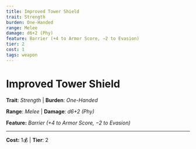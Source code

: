 ```yaml
---
title: Improved Tower Shield
trait: Strength
burden: One-Handed
range: Melee
damage: d6+2 (Phy)
feature: Barrier (+4 to Armor Score, −2 to Evasion)
tier: 2
cost: 1
tags: weapon
---
```

# Improved Tower Shield

**Trait**: _Strength_ | **Burden**: _One-Handed_

**Range**: _Melee_ | **Damage**: _d6+2 (Phy)_

**Feature:** _Barrier (+4 to Armor Score, −2 to Evasion)_

___
**Cost:** 1💰 | **Tier**: 2
